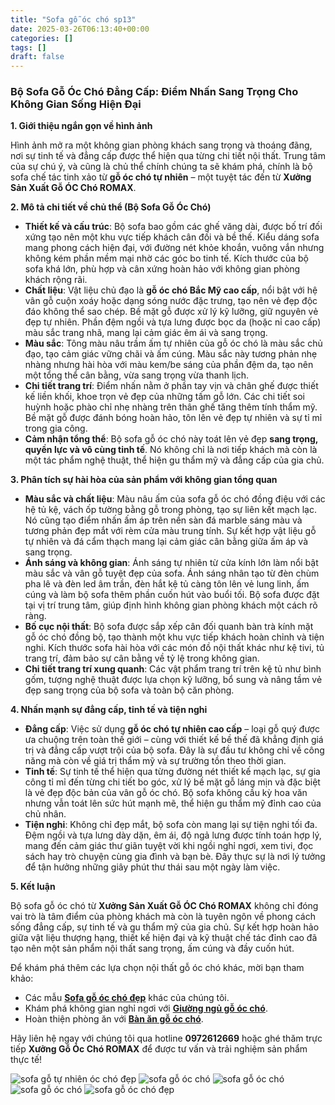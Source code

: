 ```yaml
---
title: "Sofa gỗ óc chó sp13"
date: 2025-03-26T06:13:40+00:00
categories: []
tags: []
draft: false
---
```

### **Bộ Sofa Gỗ Óc Chó Đẳng Cấp: Điểm Nhấn Sang Trọng Cho Không Gian Sống Hiện Đại**

**1. Giới thiệu ngắn gọn về hình ảnh**

Hình ảnh mở ra một không gian phòng khách sang trọng và thoáng đãng, nơi sự tinh tế và đẳng cấp được thể hiện qua từng chi tiết nội thất. Trung tâm của sự chú ý, và cũng là chủ thể chính chúng ta sẽ khám phá, chính là bộ sofa chế tác tinh xảo từ **gỗ óc chó tự nhiên** – một tuyệt tác đến từ **Xưởng Sản Xuất Gỗ ÓC Chó ROMAX**.

**2. Mô tả chi tiết về chủ thể (Bộ Sofa Gỗ Óc Chó)**

* **Thiết kế và cấu trúc**: Bộ sofa bao gồm các ghế văng dài, được bố trí đối xứng tạo nên một khu vực tiếp khách cân đối và bề thế. Kiểu dáng sofa mang phong cách hiện đại, với đường nét khỏe khoắn, vuông vắn nhưng không kém phần mềm mại nhờ các góc bo tinh tế. Kích thước của bộ sofa khá lớn, phù hợp và cân xứng hoàn hảo với không gian phòng khách rộng rãi.
* **Chất liệu**: Vật liệu chủ đạo là **gỗ óc chó Bắc Mỹ cao cấp**, nổi bật với hệ vân gỗ cuộn xoáy hoặc dạng sóng nước đặc trưng, tạo nên vẻ đẹp độc đáo không thể sao chép. Bề mặt gỗ được xử lý kỹ lưỡng, giữ nguyên vẻ đẹp tự nhiên. Phần đệm ngồi và tựa lưng được bọc da (hoặc nỉ cao cấp) màu sắc trang nhã, mang lại cảm giác êm ái và sang trọng.
* **Màu sắc**: Tông màu nâu trầm ấm tự nhiên của gỗ óc chó là màu sắc chủ đạo, tạo cảm giác vững chãi và ấm cúng. Màu sắc này tương phản nhẹ nhàng nhưng hài hòa với màu kem/be sáng của phần đệm da, tạo nên một tổng thể cân bằng, vừa sang trọng vừa thanh lịch.
* **Chi tiết trang trí**: Điểm nhấn nằm ở phần tay vịn và chân ghế được thiết kế liền khối, khoe trọn vẻ đẹp của những tấm gỗ lớn. Các chi tiết soi huỳnh hoặc phào chỉ nhẹ nhàng trên thân ghế tăng thêm tính thẩm mỹ. Bề mặt gỗ được đánh bóng hoàn hảo, tôn lên vẻ đẹp tự nhiên và sự tỉ mỉ trong gia công.
* **Cảm nhận tổng thể**: Bộ sofa gỗ óc chó này toát lên vẻ đẹp **sang trọng, quyền lực và vô cùng tinh tế**. Nó không chỉ là nơi tiếp khách mà còn là một tác phẩm nghệ thuật, thể hiện gu thẩm mỹ và đẳng cấp của gia chủ.

**3. Phân tích sự hài hòa của sản phẩm với không gian tổng quan**

* **Màu sắc và chất liệu**: Màu nâu ấm của sofa gỗ óc chó đồng điệu với các hệ tủ kệ, vách ốp tường bằng gỗ trong phòng, tạo sự liên kết mạch lạc. Nó cũng tạo điểm nhấn ấm áp trên nền sàn đá marble sáng màu và tương phản đẹp mắt với rèm cửa màu trung tính. Sự kết hợp vật liệu gỗ tự nhiên và đá cẩm thạch mang lại cảm giác cân bằng giữa ấm áp và sang trọng.
* **Ánh sáng và không gian**: Ánh sáng tự nhiên từ cửa kính lớn làm nổi bật màu sắc và vân gỗ tuyệt đẹp của sofa. Ánh sáng nhân tạo từ đèn chùm pha lê và đèn led âm trần, đèn hắt kệ tủ càng tôn lên vẻ lung linh, ấm cúng và làm bộ sofa thêm phần cuốn hút vào buổi tối. Bộ sofa được đặt tại vị trí trung tâm, giúp định hình không gian phòng khách một cách rõ ràng.
* **Bố cục nội thất**: Bộ sofa được sắp xếp cân đối quanh bàn trà kính mặt gỗ óc chó đồng bộ, tạo thành một khu vực tiếp khách hoàn chỉnh và tiện nghi. Kích thước sofa hài hòa với các món đồ nội thất khác như kệ tivi, tủ trang trí, đảm bảo sự cân bằng về tỷ lệ trong không gian.
* **Chi tiết trang trí xung quanh**: Các vật phẩm trang trí trên kệ tủ như bình gốm, tượng nghệ thuật được lựa chọn kỹ lưỡng, bổ sung và nâng tầm vẻ đẹp sang trọng của bộ sofa và toàn bộ căn phòng.

**4. Nhấn mạnh sự đẳng cấp, tinh tế và tiện nghi**

* **Đẳng cấp**: Việc sử dụng **gỗ óc chó tự nhiên cao cấp** – loại gỗ quý được ưa chuộng trên toàn thế giới – cùng với thiết kế bề thế đã khẳng định giá trị và đẳng cấp vượt trội của bộ sofa. Đây là sự đầu tư không chỉ về công năng mà còn về giá trị thẩm mỹ và sự trường tồn theo thời gian.
* **Tinh tế**: Sự tinh tế thể hiện qua từng đường nét thiết kế mạch lạc, sự gia công tỉ mỉ đến từng chi tiết bo góc, xử lý bề mặt gỗ láng mịn và đặc biệt là vẻ đẹp độc bản của vân gỗ óc chó. Bộ sofa không cầu kỳ hoa văn nhưng vẫn toát lên sức hút mạnh mẽ, thể hiện gu thẩm mỹ đỉnh cao của chủ nhân.
* **Tiện nghi**: Không chỉ đẹp mắt, bộ sofa còn mang lại sự tiện nghi tối đa. Đệm ngồi và tựa lưng dày dặn, êm ái, độ ngả lưng được tính toán hợp lý, mang đến cảm giác thư giãn tuyệt vời khi ngồi nghỉ ngơi, xem tivi, đọc sách hay trò chuyện cùng gia đình và bạn bè. Đây thực sự là nơi lý tưởng để tận hưởng những giây phút thư thái sau một ngày làm việc.

**5. Kết luận**

Bộ sofa gỗ óc chó từ **Xưởng Sản Xuất Gỗ ÓC Chó ROMAX** không chỉ đóng vai trò là tâm điểm của phòng khách mà còn là tuyên ngôn về phong cách sống đẳng cấp, sự tinh tế và gu thẩm mỹ của gia chủ. Sự kết hợp hoàn hảo giữa vật liệu thượng hạng, thiết kế hiện đại và kỹ thuật chế tác đỉnh cao đã tạo nên một sản phẩm nội thất sang trọng, ấm cúng và đầy cuốn hút.

Để khám phá thêm các lựa chọn nội thất gỗ óc chó khác, mời bạn tham khảo:

* Các mẫu [**Sofa gỗ óc chó đẹp**](https://romax.vn/danh-muc/phong-khach/sofa-go-oc-cho/ "Xem các mẫu Sofa gỗ óc chó đẹp") khác của chúng tôi.
* Khám phá không gian nghỉ ngơi với [**Giường ngủ gỗ óc chó**](https://romax.vn/danh-muc/phong-ngu/giuong-go-oc-cho/ "Tham khảo Giường ngủ gỗ óc chó").
* Hoàn thiện phòng ăn với [**Bàn ăn gỗ óc chó**](https://romax.vn/danh-muc/phong-bep/ban-an-go-oc-cho/ "Xem các mẫu Bàn ăn gỗ óc chó").

Hãy liên hệ ngay với chúng tôi qua hotline **0972612669** hoặc ghé thăm trực tiếp **Xưởng Gỗ Óc Chó ROMAX** để được tư vấn và trải nghiệm sản phẩm thực tế!

![sofa gỗ tự nhiên óc chó đẹp](/img/sofa/sf13/sofa-go-oc-cho-sf13-00-28.webp)
![sofa gỗ óc chó](/img/sofa/sf13/sofa-go-oc-cho-sf13-00-29.webp)
![sofa gỗ óc chó](/img/sofa/sf13/sofa-go-oc-cho-sf13-00-39.webp)
![sofa gỗ óc chó](/img/sofa/sf13/sofa-go-oc-cho-sf13-00-40.webp)
![sofa gỗ óc chó đẹp](/img/sofa/sf13/sofa-go-oc-cho-sf13-00-41.webp)